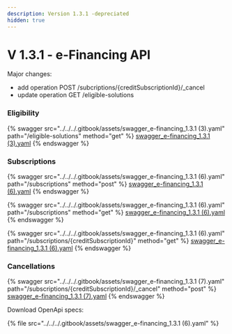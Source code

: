 ```yaml
---
description: Version 1.3.1 -depreciated
hidden: true
---
```


# V 1.3.1 - e-Financing API

Major changes:

* add operation POST /subcriptions/{creditSubscriptionId}/\_cancel
* update operation GET /eligible-solutions

### Eligibility

{% swagger src="../../../.gitbook/assets/swagger_e-financing_1.3.1 (3).yaml" path="/eligible-solutions" method="get" %}
[swagger_e-financing_1.3.1 (3).yaml](<../../../.gitbook/assets/swagger_e-financing_1.3.1 (3).yaml>)
{% endswagger %}

### Subscriptions

{% swagger src="../../../.gitbook/assets/swagger_e-financing_1.3.1 (6).yaml" path="/subscriptions" method="post" %}
[swagger_e-financing_1.3.1 (6).yaml](<../../../.gitbook/assets/swagger_e-financing_1.3.1 (6).yaml>)
{% endswagger %}

{% swagger src="../../../.gitbook/assets/swagger_e-financing_1.3.1 (6).yaml" path="/subscriptions" method="get" %}
[swagger_e-financing_1.3.1 (6).yaml](<../../../.gitbook/assets/swagger_e-financing_1.3.1 (6).yaml>)
{% endswagger %}

{% swagger src="../../../.gitbook/assets/swagger_e-financing_1.3.1 (6).yaml" path="/subscriptions/{creditSubscriptionId}" method="get" %}
[swagger_e-financing_1.3.1 (6).yaml](<../../../.gitbook/assets/swagger_e-financing_1.3.1 (6).yaml>)
{% endswagger %}

### Cancellations

{% swagger src="../../../.gitbook/assets/swagger_e-financing_1.3.1 (7).yaml" path="/subscriptions/{creditSubscriptionId}/_cancel" method="post" %}
[swagger_e-financing_1.3.1 (7).yaml](<../../../.gitbook/assets/swagger_e-financing_1.3.1 (7).yaml>)
{% endswagger %}

Download OpenApi specs:

{% file src="../../../.gitbook/assets/swagger_e-financing_1.3.1 (6).yaml" %}
